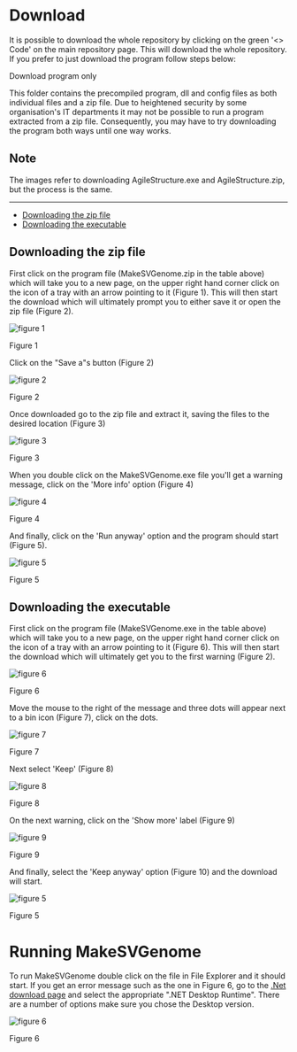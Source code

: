 # Download

It is possible to download the whole repository by clicking on the green '<> Code' on the main repository page. This will download the whole repository. If you prefer to just download the program follow steps below:

Download program only

This folder contains the precompiled program, dll and config files as both individual files and a zip file. Due to heightened security by some organisation's IT departments it may not be possible to run a program extracted from a zip file. Consequently, you may have to try downloading the program both ways until one way works. 
 
## Note

The images refer to downloading AgileStructure.exe and AgileStructure.zip, but the process is the same.

<hr />

* [Downloading the zip file](#downloading-the-zip-file)
* [Downloading the executable](#downloading-the-executable)

## Downloading the zip file

First click on the program file (MakeSVGenome.zip in the table above) which will take you to a new page, on the upper right hand corner click on the icon of a tray with an arrow pointing to it (Figure 1). This will then start the download which will ultimately prompt you to either save it or open the zip file (Figure 2).

![figure 1](images/figure1.jpg)

Figure 1

Click on the "Save a"s button (Figure 2)

![figure 2](images/figure2.jpg)

Figure 2

Once downloaded go to the zip file and extract it, saving the files to the desired location (Figure 3)

![figure 3](images/figure3.jpg)

Figure 3

When you double click on the MakeSVGenome.exe file you'll get a warning message, click on the 'More info' option (Figure 4)

![figure 4](images/figure4.jpg)

Figure 4

And finally, click on the 'Run  anyway' option and the program should start (Figure 5).

![figure 5](images/figure5.jpg)

Figure 5

## Downloading the executable

First click on the program file (MakeSVGenome.exe in the table above) which will take you to a new page, on the upper right hand corner click on the icon of a tray with an arrow pointing to it (Figure 6). This will then start the download which will ultimately get you to the first warning (Figure 2).

![figure 6](images/figure6.jpg)

Figure 6

Move the mouse to the right of the message and three dots will appear next to a bin icon (Figure 7), click on the dots.

![figure 7](images/figure7.jpg)

Figure 7

Next select 'Keep' (Figure 8)

![figure 8](images/figure8.jpg)

Figure 8

On the next warning, click on the 'Show more' label (Figure 9)

![figure 9](images/figure9.jpg)

Figure 9

And finally, select the 'Keep anyway' option (Figure 10) and the download will start.

![figure 5](images/figure10.jpg)

Figure 5

# Running MakeSVGenome

To run MakeSVGenome double click on the file in File Explorer and it should start. If you get an error message such as the one in Figure 6, go to the [.Net download page](https://dotnet.microsoft.com/en-us/download/dotnet/7.0) and select the appropriate ".NET Desktop Runtime". There are a number of options make sure you chose the Desktop version.


![figure 6](images/figure11.jpg)

Figure 6